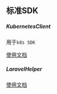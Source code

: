 ## 标准SDK

##### KubernetesClient

用于`k8s SDK` 

[使用文档](标准库sdk/KubernetesClient.html)

##### LaravelHelper

[使用文档](标准库sdk/LaravelHelper.html)

